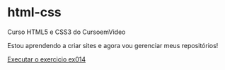 # html-css
Curso HTML5 e CSS3 do CursoemVideo

Estou aprendendo a criar sites e agora vou gerenciar meus repositórios!

<a href="https://gabrieloliveira30.github.io/html-css/Exercicios/ex014/">Executar o exercicio ex014</a>
